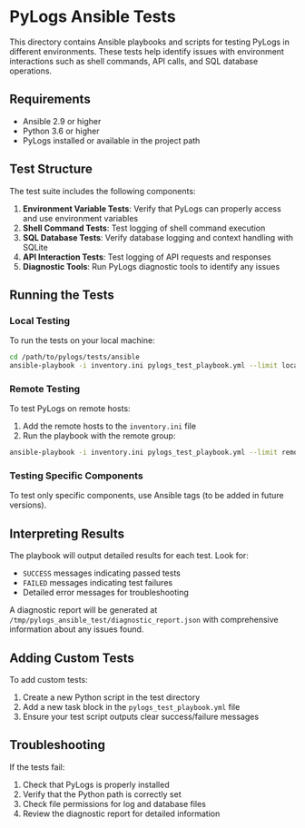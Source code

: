# PyLogs Ansible Tests

This directory contains Ansible playbooks and scripts for testing PyLogs in different environments. These tests help identify issues with environment interactions such as shell commands, API calls, and SQL database operations.

## Requirements

- Ansible 2.9 or higher
- Python 3.6 or higher
- PyLogs installed or available in the project path

## Test Structure

The test suite includes the following components:

1. **Environment Variable Tests**: Verify that PyLogs can properly access and use environment variables
2. **Shell Command Tests**: Test logging of shell command execution
3. **SQL Database Tests**: Verify database logging and context handling with SQLite
4. **API Interaction Tests**: Test logging of API requests and responses
5. **Diagnostic Tools**: Run PyLogs diagnostic tools to identify any issues

## Running the Tests

### Local Testing

To run the tests on your local machine:

```bash
cd /path/to/pylogs/tests/ansible
ansible-playbook -i inventory.ini pylogs_test_playbook.yml --limit local
```

### Remote Testing

To test PyLogs on remote hosts:

1. Add the remote hosts to the `inventory.ini` file
2. Run the playbook with the remote group:

```bash
ansible-playbook -i inventory.ini pylogs_test_playbook.yml --limit remote
```

### Testing Specific Components

To test only specific components, use Ansible tags (to be added in future versions).

## Interpreting Results

The playbook will output detailed results for each test. Look for:

- `SUCCESS` messages indicating passed tests
- `FAILED` messages indicating test failures
- Detailed error messages for troubleshooting

A diagnostic report will be generated at `/tmp/pylogs_ansible_test/diagnostic_report.json` with comprehensive information about any issues found.

## Adding Custom Tests

To add custom tests:

1. Create a new Python script in the test directory
2. Add a new task block in the `pylogs_test_playbook.yml` file
3. Ensure your test script outputs clear success/failure messages

## Troubleshooting

If the tests fail:

1. Check that PyLogs is properly installed
2. Verify that the Python path is correctly set
3. Check file permissions for log and database files
4. Review the diagnostic report for detailed information
